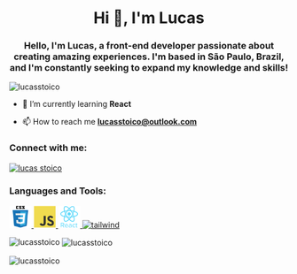 <h1 align="center">Hi 👋, I'm Lucas</h1>
<h3 align="center">Hello, I'm Lucas, a front-end developer passionate about creating amazing experiences. I'm based in São Paulo, Brazil, and I'm constantly seeking to expand my knowledge and skills!</h3>

<p align="left"> <img src="https://camo.githubusercontent.com/40165a147c3dcea0fa1db780bb533fc5f98546ccfb9d5d05ddb2f429277f5348/68747470733a2f2f616e616c7974696373696e6469616d61672e636f6d2f77702d636f6e74656e742f75706c6f6164732f323031382f31322f646576656c6f7065722d6472696262626c652e676966" alt="lucasstoico" /> </p>

- 🌱 I’m currently learning **React**

- 📫 How to reach me **lucasstoico@outlook.com**

<h3 align="left">Connect with me:</h3>
<p align="left">
<a href="https://www.linkedin.com/in/lucas-stoico-6182711b8/" target="blank"><img align="center" src="https://raw.githubusercontent.com/rahuldkjain/github-profile-readme-generator/master/src/images/icons/Social/linked-in-alt.svg" alt="lucas stoico" height="30" width="40" /></a>
</p>

<h3 align="left">Languages and Tools:</h3>
<p align="left"> <a href="https://www.w3schools.com/css/" target="_blank" rel="noreferrer"> <img src="https://raw.githubusercontent.com/devicons/devicon/master/icons/css3/css3-original-wordmark.svg" alt="css3" width="40" height="40"/> </a> <a href="https://developer.mozilla.org/en-US/docs/Web/JavaScript" target="_blank" rel="noreferrer"> <img src="https://raw.githubusercontent.com/devicons/devicon/master/icons/javascript/javascript-original.svg" alt="javascript" width="40" height="40"/> </a> <a href="https://reactjs.org/" target="_blank" rel="noreferrer"> <img src="https://raw.githubusercontent.com/devicons/devicon/master/icons/react/react-original-wordmark.svg" alt="react" width="40" height="40"/> </a> <a href="https://tailwindcss.com/" target="_blank" rel="noreferrer"> <img src="https://www.vectorlogo.zone/logos/tailwindcss/tailwindcss-icon.svg" alt="tailwind" width="40" height="40"/> </a> </p>

<p><img align="left" src="https://github-readme-stats.vercel.app/api/top-langs?username=lucasstoico&show_icons=true&locale=en&layout=compact" alt="lucasstoico" /></p>

<p>&nbsp;<img align="center" src="https://github-readme-stats.vercel.app/api?username=lucasstoico&show_icons=true&locale=en" alt="lucasstoico" /></p>

<p><img align="center" src="https://github-readme-streak-stats.herokuapp.com/?user=lucasstoico&" alt="lucasstoico" /></p>
